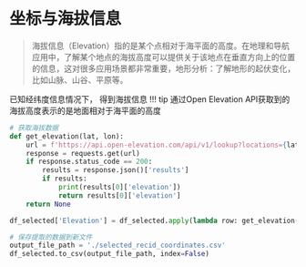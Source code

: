 # 坐标与海拔信息

>海拔信息（Elevation）指的是某个点相对于海平面的高度。在地理和导航应用中，了解某个地点的海拔高度可以提供关于该地点在垂直方向上的位置的信息，这对很多应用场景都非常重要，地形分析：了解地形的起伏变化，比如山脉、山谷、平原等。

已知经纬度信息情况下， 得到海拔信息
!!! tip 通过Open Elevation API获取到的海拔高度表示的是地面相对于海平面的高度


```python
# 获取海拔数据
def get_elevation(lat, lon):
    url = f'https://api.open-elevation.com/api/v1/lookup?locations={lat},{lon}'
    response = requests.get(url)
    if response.status_code == 200:
        results = response.json()['results']
        if results:
            print(results[0]['elevation'])
            return results[0]['elevation']
    return None

df_selected['Elevation'] = df_selected.apply(lambda row: get_elevation(row['Latitude'], row['Longitude']), axis=1)

# 保存提取的数据到新文件
output_file_path = './selected_recid_coordinates.csv'
df_selected.to_csv(output_file_path, index=False)
```